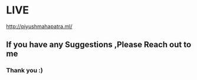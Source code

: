 
# LIVE
http://piyushmahapatra.ml/


## If you have any Suggestions ,Please Reach out to me
### Thank you :)


